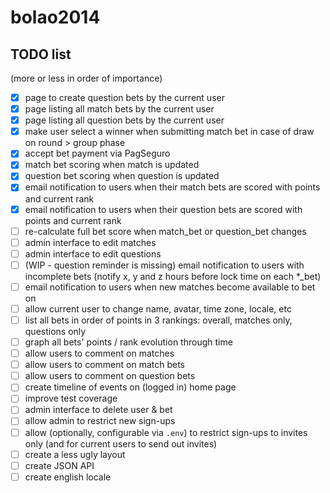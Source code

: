 # bolao2014

## TODO list

(more or less in order of importance)

- [X] page to create question bets by the current user
- [X] page listing all match bets by the current user
- [X] page listing all question bets by the current user
- [X] make user select a winner when submitting match bet in case of draw on round > group phase
- [X] accept bet payment via PagSeguro
- [X] match bet scoring when match is updated
- [X] question bet scoring when question is updated
- [X] email notification to users when their match bets are scored with points and current rank
- [X] email notification to users when their question bets are scored with points and current rank
- [ ] re-calculate full bet score when match_bet or question_bet changes
- [ ] admin interface to edit matches
- [ ] admin interface to edit questions
- [ ] (WIP - question reminder is missing) email notification to users with incomplete bets (notify x, y and z hours before lock time on each *_bet)
- [ ] email notification to users when new matches become available to bet on
- [ ] allow current user to change name, avatar, time zone, locale, etc
- [ ] list all bets in order of points in 3 rankings: overall, matches only, questions only
- [ ] graph all bets' points / rank evolution through time
- [ ] allow users to comment on matches
- [ ] allow users to comment on match bets
- [ ] allow users to comment on question bets
- [ ] create timeline of events on (logged in) home page
- [ ] improve test coverage
- [ ] admin interface to delete user & bet
- [ ] allow admin to restrict new sign-ups
- [ ] allow (optionally, configurable via `.env`) to restrict sign-ups to invites only (and for current users to send out invites)
- [ ] create a less ugly layout
- [ ] create JSON API
- [ ] create english locale
